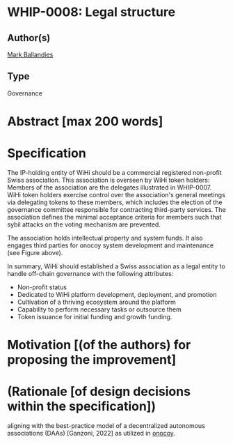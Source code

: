 # WHIP-0008: Legal structure 

## Author(s)
[Mark Ballandies](https://twitter.com/BallandiesMC)

## Type 
Governance

# Abstract [max 200 words]

# Specification
The IP-holding entity of WiHi should be a commercial registered non-profit Swiss association. This association is overseen by WiHi token holders: Members of the association are the delegates illustrated in WHIP-0007. WiHi token holders exercise control over the association's general meetings via delegating tokens to these members, which includes the election of the governance committee responsible for contracting third-party services. The association defines the minimal acceptance criteria for members such that sybil attacks on the voting mechanism are prevented. 

The association holds intellectual property and system funds. It also engages third parties for onocoy system development and maintenance (see Figure above).  

In summary, WiHi should established a Swiss association as a legal entity to handle off-chain governance with the following attributes:

- Non-profit status
- Dedicated to WiHi platform development, deployment, and promotion
- Cultivation of a thriving ecosystem around the platform
- Capability to perform necessary tasks or outsource them
- Token issuance for initial funding and growth funding.


# Motivation [(of the authors) for proposing the improvement]

# (Rationale [of design decisions within the specification])
aligning with the best-practice model of a decentralized autonomous associations (DAAs) [Ganzoni, 2022] as utilized in [onocoy](https://static1.squarespace.com/static/6313a587324d1047ec4d9a13/t/64e892a5e6f5d8652a2b925b/1692963500980/20230825_whitepaper_onocoy_final.pdf).